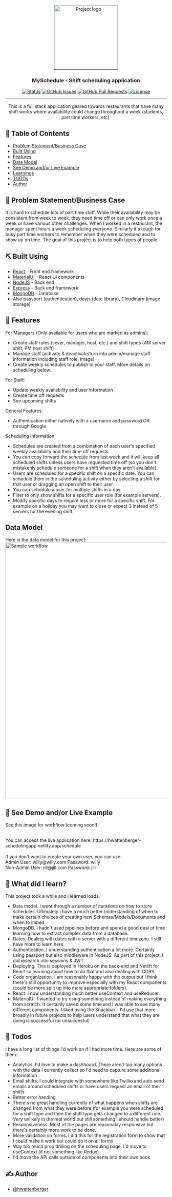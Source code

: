 <p align="center">
  <a href="" rel="noopener">
 <img width=200px height=200px src="https://hilary-wattenberger.netlify.app/images/date.png" alt="Project logo"></a>
</p>

<h3 align="center">MySchedule - Shift scheduling application</h3>

<div align="center">

  [![Status](https://img.shields.io/badge/status-active-success.svg)]() 
  [![GitHub Issues](https://img.shields.io/github/issues/hwattenberger/scheduling_application.svg)](https://github.com/hwattenberger/scheduling_application/issues)
  [![GitHub Pull Requests](https://img.shields.io/github/issues-pr/hwattenberger/scheduling_application.svg)](https://github.com/hwattenberger/scheduling_application/pulls)
  [![License](https://img.shields.io/badge/license-MIT-blue.svg)](/LICENSE)

</div>

---

<p align="center"> This is a full stack application geared towards restaurants that have many shift works where availability could change throughout a week (students, part time workers, etc).
    <br> 
</p>

## 📝 Table of Contents
- [Problem Statement/Business Case](#businesscase)
- [Built Using](#built_using)
- [Features](#about)
- [Data Model](#datamodel)
- [See Demo and/or Live Example](#example)
- [Learnings](#learnings)
- [TODOs](#todos)
- [Author](#authors)

## 🧐 Problem Statement/Business Case <a name = "businesscase"></a>
It is hard to schedule lots of part time staff.  While their availability may be consistent from week to week, they need time off or can only work once a week or have various other challenges.  When I worked in a restaurant, the manager spent hours a week scheduling everyone.  Similarly it's tough for busy part time workers to remember when they were scheduled and to show up on time.  The goal of this project is to help both types of people.

## ⛏️ Built Using <a name = "built_using"></a>
- [React](https://reactjs.org/) - Front end framework
- [MaterialUI](https://v4.mui.com/) - React UI components
- [NodeJS](https://nodejs.org/en/) - Back end
- [Express](https://expressjs.com/) - Back end framework 
- [MongoDB](https://www.mongodb.com/) - Database
- Also passport (authentication), dayjs (date library), Cloudinary (image storage)

## 🧐 Features <a name = "about"></a>
For Managers (Only available for users who are marked as admins):
- Create staff roles (sever, manager, host, etc.) and shift types (AM server shift, PM host shift)
- Manage staff (activate & deactivate/turn into admin/manage staff information including staff role, image)
- Create weekly schedules to publish to your staff.  More details on scheduling below.

For Staff:
- Update weekly availability and user information
- Create time off requests
- See upcoming shifts

General Features:
- Authentication either natively with a username and password OR through Google

Scheduling information:
- Schedules are created from a combination of each user's specified weekly availability and their time off requests.
- You can copy forward the schedule from last week and it will keep all scheduled shifts unless users have requested time off (so you don't mistakenly schedule someone for a shift when they aren't available).
- Users are scheduled for a specific shift on a specific date.  You can schedule them in the scheduling activity either by selecting a shift for that user or dragging an open shift to their user.
- You can schedule a user for multiple shifts in a day.
- Filter to only show shifts for a specific user role (for example servers).
- Modify specific days to require less or more for a specific shift.  For example on a holiday you may want to close or expect 3 instead of 5 servers for the evening shift.

## Data Model <a name = "datamodel"></a>
Here is the data model for this project:
<img width=800px src="https://hilary-wattenberger.netlify.app/DatabaseDiagramSchedulingApp.png" alt="Sample workflow">

## 🏁 See Demo and/or Live Example <a name = "example"></a>
See this image for workflow (coming soon!):
<!-- <img width=800px src="https://hilary-wattenberger.netlify.app/images/SpotifyProject2.gif" alt="Sample workflow"> -->
<br>
You can access the live application here: https://hwattenberger-schedulingapp.netlify.app/schedule <br><br>
If you don't want to create your own user, you can use: <br>
Admin User: willy@willy.com Password: willy <br>
Non-Admin User: jill@jill.com Password: jill

## 🎈 What did I learn? <a name="learnings"></a>
This project took a while and I learned loads.
- Data model.  I went through a number of iterations on how to store schedules.  Ultimately I have a much better understanding of when to make certain choices of creating new Schemas/Models/Documents and when to imbed.
- MongoDB.  I hadn't used pipelines before and spend a good deal of time learning how to extract complex data from a database.
- Dates.  Dealing with dates with a server with a different timezone.  I still have more to learn here.
- Authentication.  I understanding authentication a lot more.  Certainly using passport but also middleware in NodeJS.  As part of this project, I did research into sessions & JWT.
- Deploying.  This is deployed in Heroku on the back-end and Netlift for React so learning about how to do that and also dealing with CORS.
- Code organization.  I am reasonably happy with the output but I think there's still opportunity to improve especially with my React components (could be more split up into more appropriate folders).
- React.  I now understanding much better useContext and useReducer.
- MaterialUI.  I wanted to try using something instead of making everything from scratch.  It certainly saved some time and I was able to see many different components.  I liked using the Snackbar - I'd use that more broadly in future projects to help users understand that what they are doing is successful (or unsuccesful)

## 🎈 Todos <a name="todos"></a>
I have a long list of things I'd work on if I had more time.  Here are some of them:
- Analytics.  I'd love to make a dashboard.  There aren't too many options with the data I currently collect so I'd need to capture some additional information
- Email shifts.  I could integrate with somewhere like Twillio and auto send emails around scheduled shifts or have users request an email of their shifts
- Better error handing
- There's no great handling currently of what happens when shifts are changed from what they were before (for example you were scheduled for a shift type and then the shift type gets changed to a different role.  Very unlikely in the real world but still something I should handle better)
- Responsiveness.  Most of the pages are reasonably responsive but there's certainly more work to be done.
- More validation on forms.  I did this for the registration form to show that I could make it work but could do it on all forms
- Way too much prop drilling on the scheduling page.  I'd move to useContext (if not something like Redux)
- I'd move the API calls outside of components into their own hook

## ✍️ Author <a name = "authors"></a>
- [@hwattenberger](https://github.com/hwattenberger)

